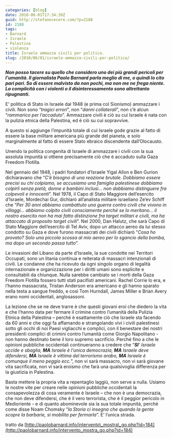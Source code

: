 ```yaml
---
categories: [blog]
date: 2010-06-01T17:34:39Z
guid: http://stefanocecere.com/?p=2188
id: 2188
tags:
- Barnard
- Israele
- Palestina
- violenza
title: Israele ammazza civili per politica.
slug: /2010/06/01/israele-ammazza-civili-per-politica/
---
```


_**Non posso tacere su quello che considero uno dei più grandi pericoli per l'umanità. Il giornalista Paolo Barnard parla meglio di me, o quindi lo cito pari pari. So di essere malvisto da non pochi, ma non me ne frega niente. La complicità con i violenti o il disinteressamento sono altrettanto ripugnanti.**_

E’ politica di Stato in Israele dal 1948 (e prima col Sionismo) ammazzare i civili. Non sono “_tragici errori_”, non “_danni collaterali_”, non c’è alcun “_rammarico per l’accaduto_”. Ammazzare civili è ciò su cui Israele è nata con la pulizia etnica della Palestina, ed è ciò su cui sopravvive.

A questo si aggiunge l’impunità totale di cui Israele gode grazie al fatto di essere la base militare americana più grande del pianeta, e solo marginalmente al fatto di essere Stato ebraico discendente dall’Olocausto.

Unendo la politica congenita di Israele di ammazzare i civili con la sua assoluta impunità si ottiene precisamente ciò che è accaduto sulla Gaza Freedom Flotilla.

Nel gennaio del 1948, i padri fondatori d’Israele Yigal Allon e Ben Gurion dichiaravano che “_C’è bisogno di una reazione brutale. Dobbiamo essere precisi su chi colpiamo, se accusiamo una famiglia palestinese dobbiamo colpirli senza pietà, donne e bambini inclusi… non dobbiamo distinguere fra colpevoli e innocenti_”. Nel 1978, il Capo di Stato Maggiore dell’esercito d’Israele, Mordechai Gur, dichiarò all’analista militare israeliano Ze’ev Schiff che “_Per 30 anni abbiamo combattuto una guerra contro civili che vivono in villaggi… abbiamo colpito civili consciamente perché se lo meritano… il nostro esercito non ha mai fatto distinzione fra target militari e civili, ma ha attaccato di proposito target civili_”. Nel 2000, Dan Halutz, che sarà Capo di Stato Maggiore dell’esercito di Tel Aviv, dopo un attacco aereo da lui stesso condotto su Gaza e dove furono massacrati dei civili dichiarò “_Cosa ho provato? Solo una piccola scossa al mio aereo per lo sgancio della bomba, ma dopo un secondo passa tutto_”.

Le invasioni del Libano da parte d’Israele, la sue condotte nei Territori Occupati, sono un litania continua e reiterata di massacri intenzionali di civili. Le condanne che ha ricevuto da ogni singolo organo di legalità internazionale e organizzazione per i diritti umani sono esplicite e consultabili da chiunque. Nulla sarebbe cambiato se i morti della Gaza Freedom Flotilla fossero tutti stati pacifisti americani. Rachel Corrie lo era, e l’hanno massacrata, Tristan Anderson era americano e gli hanno sparato nella testa a sangue freddo, e così Tom Hurndall, James Miller e Brian Avery erano nomi occidentali, anglosassoni.

La lezione che se ne deve trarre è che questi giovani eroi che diedero la vita e che l’hanno data per fermare il crimine contro l’umanità della Pulizia Etinica della Palestina – perché è esattamente ciò che Israele sta facendo da 60 anni e che oggi fa affamando e strangolando vivi i civili palestinesi sotto gli occhi di noi Paesi vigliacchi e complici, con il benestare dei nostri presidenti complici di crimini contro l’umanità come Giorgio Napolitano -  non hanno destinato bene il loro supremo sacrificio. Perché fino a che le opinioni pubbliche occidentali continueranno a credere che “**_SI_**_’ Israele uccide e sbaglia,_ **_MA_** _Israele è l’unica democrazia,_ **_MA_** _Israele deve difendersi,_ **_MA_** _Israele è vittima del terrorismo arabo,_ **_MA_** _Israele è comunque il meno peggio ecc._”, non vi sarà massacro, non vi sarà giovane vita sacrificata, non vi sarà eroismo che farà una qualsivoglia differenza per la giustizia in Palestina.

Basta mettere la propria vita a repentaglio laggiù, non serve a nulla. Usiamo le nostre vite per creare nelle opinioni pubbliche occidentali la consapevolezza di cosa veramente è Israele – che non è una democrazia, che non deve difendersi, che è il vero terrorista, che è il peggior pericolo in Medioriente - e di quanto abominevole sia la sua totale impunità, perché come disse Noam Chomsky “_la Storia ci insegna che quando la gente scopre la barbarie, si mobilita per fermarla_”. E’ l’unica strada.

tratto da [http://paolobarnard.info/intervento\_mostra\_go.php?id=184](http://paolobarnard.info/intervento_mostra_go.php?id=184)